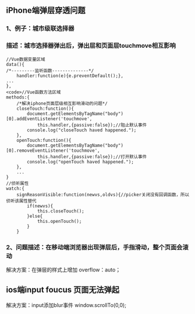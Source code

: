 ## iPhone端弹层穿透问题
### 1、例子：城市级联选择器
### 描述：城市选择器弹出后，弹出层和页面层touchmove相互影响
```vue
//Vue数据变量区域
data(){
/*---------监听函数--------------*/
    handler:function(e){e.preventDefault();},
...
},
<code>//Vue函数方法区域
methods:{
    /*解决iphone页面层级相互影响滑动的问题*/
    closeTouch:function(){
        document.getElementsByTagName("body")[0].addEventListener('touchmove',
            this.handler,{passive:false});//阻止默认事件
        console.log("closeTouch haved happened.");
    },
    openTouch:function(){
        document.getElementsByTagName("body")[0].removeEventListener('touchmove',
            this.handler,{passive:false});//打开默认事件
        console.log("openTouch haved happened.");
    },
    ...
}
//侦听属性
watch:{
    signReasonVisible:function(newvs,oldvs){//picker关闭没有回调函数，所以侦听该属性替代
        if(newvs){
            this.closeTouch();
        }else{
            this.openTouch();
        }
    }
```

### 2、问题描述：在移动端浏览器出现弹层后，手指滑动，整个页面会滚动
解决方案：在弹层的样式上增加  overflow：auto；

## ios端input foucus 页面无法弹起
解决方案：input添加blur事件 window.scrollTo(0,0);
